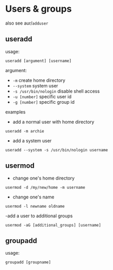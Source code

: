 Users & groups
===
also see aur/```adduser```

useradd
---
usage:
```
useradd [argument] [username]
```

argument:
- ```-m``` create home directory
- ```--system``` system user
- ```-s /usr/bin/nologin``` disable shell access
- ```-u [number]``` specific user id
- ```-g [number]``` specific group id

examples

- add a normal user with home directory
```
useradd -m archie
```

- add a system user
```
useradd --system -s /usr/bin/nologin username
```

usermod
---
- change one's home directory
```
usermod -d /my/new/home -m username
```

- change one's name
```
usermod -l newname oldname
```

-add a user to additional groups
```
usermod -aG [additional_groups] [username]
```

groupadd
---
usage:
```
groupadd [groupname]
```

